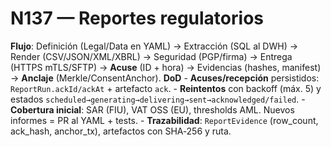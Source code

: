 # N137 — Reportes regulatorios 
**Flujo**: Definición (Legal/Data en YAML) → Extracción (SQL al DWH) → 
Render (CSV/JSON/XML/XBRL) → Seguridad (PGP/firma) → Entrega (HTTPS 
mTLS/SFTP) → **Acuse** (ID + hora) → Evidencias (hashes, manifest) → 
**Anclaje** (Merkle/ConsentAnchor). 
**DoD** - **Acuses/recepción** persistidos: `ReportRun.ackId/ackAt` + 
artefacto `ack`. - **Reintentos** con backoff (máx. 5) y estados 
`scheduled→generating→delivering→sent→acknowledged/failed`. - **Cobertura inicial**: SAR (FIU), VAT OSS (EU), thresholds AML. 
Nuevos informes = PR al YAML + tests. - **Trazabilidad**: `ReportEvidence` (row_count, ack_hash, anchor_tx), 
artefactos con SHA‑256 y ruta. 

